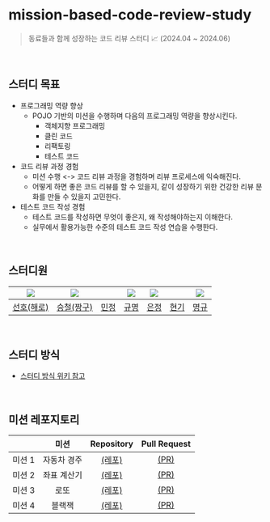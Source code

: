 # mission-based-code-review-study

> 동료들과 함께 성장하는 코드 리뷰 스터디 📈 (2024.04 ~ 2024.06)

<br>

## 스터디 목표

- 프로그래밍 역량 향상
    - POJO 기반의 미션을 수행하며 다음의 프로그래밍 역량을 향상시킨다.
        - 객체지향 프로그래밍
        - 클린 코드
        - 리팩토링
        - 테스트 코드
- 코드 리뷰 과정 경험
    - 미션 수행 <-> 코드 리뷰 과정을 경험하며 리뷰 프로세스에 익숙해진다.
    - 어떻게 하면 좋은 코드 리뷰를 할 수 있을지, 같이 성장하기 위한 건강한 리뷰 문화를 만들 수 있을지 고민한다.
- 테스트 코드 작성 경험
    - 테스트 코드를 작성하면 무엇이 좋은지, 왜 작성해야하는지 이해한다.
    - 실무에서 활용가능한 수준의 테스트 코드 작성 연습을 수행한다.

<br>

## 스터디원

| ![](https://github.com/haero77.png?size=80) | ![](https://github.com/sc0116.png?size=80) |                                        | ![](https://github.com/lgm1007.png?size=80) | ![](https://github.com/rueun.png?size=80) |                                      | ![](https://github.com/audrb96.png?size=80) |
|:-------------------------------------------:|:------------------------------------------:|:--------------------------------------:|:-------------------------------------------:|:-----------------------------------------:|--------------------------------------|:-------------------------------------------:|
|    [선호(해로)](https://github.com/haero77)     |    [승철(짱구)](https://github.com/sc0116)     | [민정](https://github.com/monsteralover) |      [규명](https://github.com/lgm1007)       |      [은정](https://github.com/rueun)       | [현기](https://github.com/shonhyeongy) |      [명규](https://github.com/audrb96)       |

<br>

## 스터디 방식

- [스터디 방식 위키 참고](https://github.com/talmood/mission-based-code-review-study/wiki/%EC%8A%A4%ED%84%B0%EB%94%94-%EB%B0%A9%EC%8B%9D)

<br>

## 미션 레포지토리

|      |   미션   |                          Repository                           |                            Pull Request                             |
|:----:|:------:|:-------------------------------------------------------------:|:-------------------------------------------------------------------:|
| 미션 1 | 자동차 경주 |       [(레포)](https://github.com/talmood/java-racingcar)       |       [(PR)](https://github.com/talmood/java-racingcar/pulls)       |
| 미션 2 | 좌표 계산기 | [(레포)](https://github.com/talmood/java-coordinate-playground) | [(PR)](https://github.com/talmood/java-coordinate-playground/pulls) |
| 미션 3 |   로또   |         [(레포)](https://github.com/talmood/java-lotto)         |         [(PR)](https://github.com/talmood/java-lotto/pulls)         |
| 미션 4 |  블랙잭   |       [(레포)](https://github.com/talmood/java-blackjack)       |       [(PR)](https://github.com/talmood/java-blackjack/pulls)       |